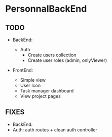 # PersonnalBackEnd

## TODO 

- BackEnd: 
  - Auth 
    - Create users collection 
    - Create user roles (admin, onlyViewer)

- FrontEnd: 
  - Simple view
  - User Icon
  - Task manager dashboard
  - View project pages
 
 
 
 ## FIXES
 - BackEnd: 
  - Auth: auth routes + clean auth controller
